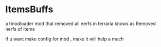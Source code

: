 # ItemsBuffs
a tmodloader mod that removed all nerfs in terraria
knows as Removed nerfs of items


If u want make config for mod , make it will help a much
